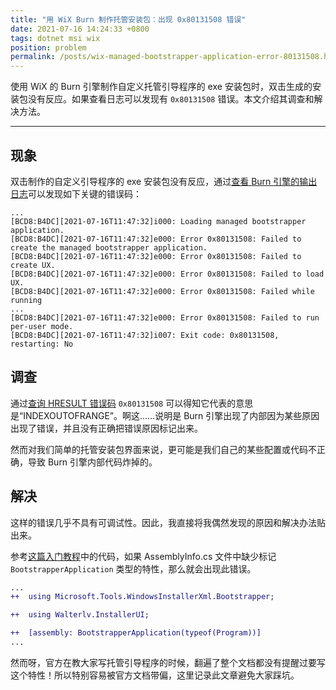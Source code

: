 ```yaml
---
title: "用 WiX Burn 制作托管安装包：出现 0x80131508 错误"
date: 2021-07-16 14:24:33 +0800
tags: dotnet msi wix
position: problem
permalink: /posts/wix-managed-bootstrapper-application-error-80131508.html
---
```


使用 WiX 的 Burn 引擎制作自定义托管引导程序的 exe 安装包时，双击生成的安装包没有反应。如果查看日志可以发现有 `0x80131508` 错误。本文介绍其调查和解决方法。

---

<div id="toc"></div>

## 现象

双击制作的自定义引导程序的 exe 安装包没有反应，通过[查看 Burn 引擎的输出日志](https://blog.walterlv.com/post/how-to-view-wix-burn-installer-logs.html)可以发现如下关键的错误码：

```plaintext
...
[BCD8:B4DC][2021-07-16T11:47:32]i000: Loading managed bootstrapper application.
[BCD8:B4DC][2021-07-16T11:47:32]e000: Error 0x80131508: Failed to create the managed bootstrapper application.
[BCD8:B4DC][2021-07-16T11:47:32]e000: Error 0x80131508: Failed to create UX.
[BCD8:B4DC][2021-07-16T11:47:32]e000: Error 0x80131508: Failed to load UX.
[BCD8:B4DC][2021-07-16T11:47:32]e000: Error 0x80131508: Failed while running 
...
[BCD8:B4DC][2021-07-16T11:47:32]e000: Error 0x80131508: Failed to run per-user mode.
[BCD8:B4DC][2021-07-16T11:47:32]i007: Exit code: 0x80131508, restarting: No
```

## 调查

通过[查询 HRESULT 错误码](https://blog.walterlv.com/post/hresult-in-windows.html) `0x80131508` 可以得知它代表的意思是“INDEXOUTOFRANGE”。啊这……说明是 Burn 引擎出现了内部因为某些原因出现了错误，并且没有正确把错误原因标记出来。

然而对我们简单的托管安装包界面来说，更可能是我们自己的某些配置或代码不正确，导致 Burn 引擎内部代码炸掉的。

## 解决

这样的错误几乎不具有可调试性。因此，我直接将我偶然发现的原因和解决办法贴出来。

参考[这篇入门教程](https://blog.walterlv.com/post/getting-started-with-wix-toolset-create-a-wpf-installer-ui)中的代码，如果 AssemblyInfo.cs 文件中缺少标记 `BootstrapperApplication` 类型的特性，那么就会出现此错误。

```diff
...
++  using Microsoft.Tools.WindowsInstallerXml.Bootstrapper;

++  using Walterlv.InstallerUI;

++  [assembly: BootstrapperApplication(typeof(Program))]
...
```

然而呀，官方在教大家写托管引导程序的时候，翻遍了整个文档都没有提醒过要写这个特性！所以特别容易被官方文档带偏，这里记录此文章避免大家踩坑。

